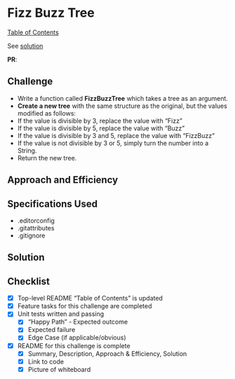# Fizz Buzz Tree

[Table of Contents](../../../README.md)

See [solution](fizz_buzz_tree.py)

__PR__:

## Challenge
* Write a function called __FizzBuzzTree__ which takes a tree as an argument.
* __Create a new tree__ with the same structure as the original, but the values modified as follows:
*  If the value is divisible by 3, replace the value with “Fizz”
*  If the value is divisible by 5, replace the value with “Buzz”
*  If the value is divisible by 3 and 5, replace the value with “FizzBuzz”
*  If the value is not divisible by 3 or 5, simply turn the number into a String.
* Return the new tree.

## Approach and Efficiency


## Specifications Used
* .editorconfig
* .gitattributes
* .gitignore


## Solution


## Checklist
 - [x] Top-level README “Table of Contents” is updated
 - [x] Feature tasks for this challenge are completed
 - [x] Unit tests written and passing
     - [x] “Happy Path” - Expected outcome
     - [x] Expected failure
     - [x] Edge Case (if applicable/obvious)
 - [x] README for this challenge is complete
     - [x] Summary, Description, Approach & Efficiency, Solution
     - [x] Link to code
     - [x] Picture of whiteboard
